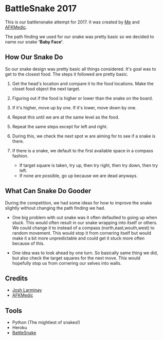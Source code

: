 # BattleSnake 2017

This is our battlensnake attempt for 2017. It was created by [Me](http://joshlarminay.com) and [AFKMedic](https://github.com/AFKMedic).

The path finding we used for our snake was pretty basic so we decided to name our snake **'Baby Face'**.

How Our Snake Do
---

So our snake design was pretty basic all things considered. It's goal was to get to the closest food.
The steps it followed are pretty basic.

1) Get the head's location and compare it to the food locations. Make the closet food object the next target.

2) Figuring out if the food is higher or lower than the snake on the board.

3) If it's higher, move up by one. If it's lower, move down by one.

4) Repeat this until we are at the same level as the food.

5) Repeat the same steps except for left and right.

6) During this, we check the next spot w are aiming for to see if a snake is there.

7) If there is a snake, we default to the first available space in a compass fashion. 
	- If target square is taken, try up, then try right, then try down, then try left. 
	- If none are possible, go up because we are dead anyways.

What Can Snake Do Gooder
---

During the competition, we had some ideas for how to improve the snake slightly without changing the path finding we had. 

* One big problem with out snake was it often defaulted to going up when stuck. This would often result in our snake wrapping into itself or others. We could change it to instead of a compass (north,east,wouth,west) to random movement. This would stop it from cornering itself but would make it a bit more unpredictable and could get it stuck more often because of this.

* One idea was to look ahead by one turn. So basically same thing we did, but also check the target squares for the next move. This would hopefully stop us from cornering our selves into walls.

Credits
---

* [Josh Larminay](http://joshlarminay.com)
* [AFKMedic](https://github.com/AFKMedic)

Tools
---

* Python (The mightiest of snakes!)
* Heroku
* [BattleSnake](https://www.battlesnake.io/)

